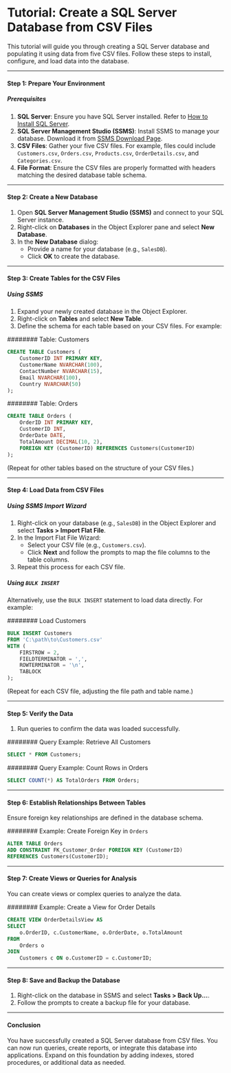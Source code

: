 # Tutorial: Create a SQL Server Database from CSV Files

This tutorial will guide you through creating a SQL Server database and populating it using data from five CSV files. Follow these steps to install, configure, and load data into the database.

---

#### Step 1: Prepare Your Environment

##### Prerequisites
1. **SQL Server**: Ensure you have SQL Server installed. Refer to [How to Install SQL Server](https://learn.microsoft.com/en-us/sql/sql-server/what-is-sql-server?view=sql-server-ver16).
2. **SQL Server Management Studio (SSMS)**: Install SSMS to manage your database. Download it from [SSMS Download Page](https://aka.ms/ssmsfullsetup).
3. **CSV Files**: Gather your five CSV files. For example, files could include `Customers.csv`, `Orders.csv`, `Products.csv`, `OrderDetails.csv`, and `Categories.csv`.
4. **File Format**: Ensure the CSV files are properly formatted with headers matching the desired database table schema.

---

#### Step 2: Create a New Database

1. Open **SQL Server Management Studio (SSMS)** and connect to your SQL Server instance.
2. Right-click on **Databases** in the Object Explorer pane and select **New Database**.
3. In the **New Database** dialog:
   - Provide a name for your database (e.g., `SalesDB`).
   - Click **OK** to create the database.

---

#### Step 3: Create Tables for the CSV Files

##### Using SSMS
1. Expand your newly created database in the Object Explorer.
2. Right-click on **Tables** and select **New Table**.
3. Define the schema for each table based on your CSV files. For example:

######## Table: Customers
```sql
CREATE TABLE Customers (
    CustomerID INT PRIMARY KEY,
    CustomerName NVARCHAR(100),
    ContactNumber NVARCHAR(15),
    Email NVARCHAR(100),
    Country NVARCHAR(50)
);
```

######## Table: Orders
```sql
CREATE TABLE Orders (
    OrderID INT PRIMARY KEY,
    CustomerID INT,
    OrderDate DATE,
    TotalAmount DECIMAL(10, 2),
    FOREIGN KEY (CustomerID) REFERENCES Customers(CustomerID)
);
```

(Repeat for other tables based on the structure of your CSV files.)

---

#### Step 4: Load Data from CSV Files

##### Using SSMS Import Wizard
1. Right-click on your database (e.g., `SalesDB`) in the Object Explorer and select **Tasks > Import Flat File**.
2. In the Import Flat File Wizard:
   - Select your CSV file (e.g., `Customers.csv`).
   - Click **Next** and follow the prompts to map the file columns to the table columns.
3. Repeat this process for each CSV file.

##### Using `BULK INSERT`
Alternatively, use the `BULK INSERT` statement to load data directly. For example:

######## Load Customers
```sql
BULK INSERT Customers
FROM 'C:\path\to\Customers.csv'
WITH (
    FIRSTROW = 2,
    FIELDTERMINATOR = ',',
    ROWTERMINATOR = '\n',
    TABLOCK
);
```

(Repeat for each CSV file, adjusting the file path and table name.)

---

#### Step 5: Verify the Data

1. Run queries to confirm the data was loaded successfully.

######## Query Example: Retrieve All Customers
```sql
SELECT * FROM Customers;
```

######## Query Example: Count Rows in Orders
```sql
SELECT COUNT(*) AS TotalOrders FROM Orders;
```

---

#### Step 6: Establish Relationships Between Tables

Ensure foreign key relationships are defined in the database schema.

######## Example: Create Foreign Key in `Orders`
```sql
ALTER TABLE Orders
ADD CONSTRAINT FK_Customer_Order FOREIGN KEY (CustomerID)
REFERENCES Customers(CustomerID);
```

---

#### Step 7: Create Views or Queries for Analysis

You can create views or complex queries to analyze the data.

######## Example: Create a View for Order Details
```sql
CREATE VIEW OrderDetailsView AS
SELECT
    o.OrderID, c.CustomerName, o.OrderDate, o.TotalAmount
FROM
    Orders o
JOIN
    Customers c ON o.CustomerID = c.CustomerID;
```

---

#### Step 8: Save and Backup the Database

1. Right-click on the database in SSMS and select **Tasks > Back Up...**.
2. Follow the prompts to create a backup file for your database.

---

#### Conclusion
You have successfully created a SQL Server database from CSV files. You can now run queries, create reports, or integrate this database into applications. Expand on this foundation by adding indexes, stored procedures, or additional data as needed.

